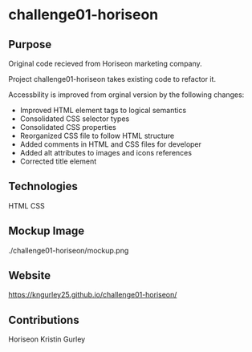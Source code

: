 # challenge01-horiseon

## Purpose

Original code recieved from Horiseon marketing company. 

Project challenge01-horiseon takes existing code to refactor it. 

Accessbility is improved from orginal version by the following changes:
- Improved HTML element tags to logical semantics
- Consolidated CSS selector types
- Consolidated CSS properties
- Reorganized CSS file to follow HTML structure
- Added comments in HTML and CSS files for developer
- Added alt attributes to images and icons references
- Corrected title element

## Technologies
HTML
CSS

## Mockup Image
./challenge01-horiseon/mockup.png

## Website
https://kngurley25.github.io/challenge01-horiseon/

## Contributions
Horiseon
Kristin Gurley
